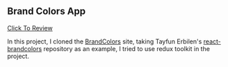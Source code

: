 ## Brand Colors App

[Click To Review](https://atifsimsek.github.io/react-brandcolors-projects/)

In this project, I cloned the [BrandColors](https://brandcolors.net/) site, taking Tayfun Erbilen's [react-brandcolors](https://github.com/tayfunerbilen/react-brandcolors) repository as an example, I tried to use redux toolkit in the project.
